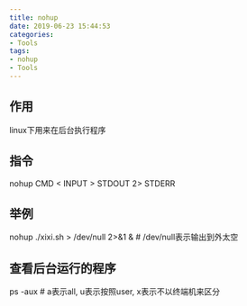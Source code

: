 ```yaml
---
title: nohup
date: 2019-06-23 15:44:53
categories:
- Tools
tags:
- nohup
- Tools
---
```

## 作用  
linux下用来在后台执行程序  

## 指令   
nohup CMD < INPUT > STDOUT 2> STDERR

## 举例  
nohup ./xixi.sh > /dev/null 2>&1 &   # /dev/null表示输出到外太空
<!--more-->
## 查看后台运行的程序  
ps -aux # a表示all, u表示按照user, x表示不以终端机来区分
